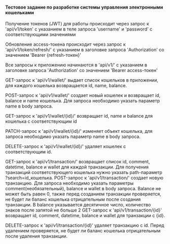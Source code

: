 #### Тестовое задание по разработке системы управления электронными кошельками

Получение токенов (JWT) для работы происходит через запрос к 'api/v1/token' c указанием 
в теле запроса 'username' и 'password' с соответствующими значениями

Обновление access-токена происходит через запрос к 'api/v1/token/refresh/' c указанием 
в заголовке запроса 'Authorization' со значением 'Bearer {refresh-токен}'

Все запросы к приложению начинаются в 'api/v1/' c указанием в заголовке запроса 
'Authorization' со значением 'Bearer access-токен'

GET-запрос к 'api/v1/wallet/' выдает список кошельков в приложении, для каждого 
кошелька возвращается id, name, balance. 

POST-запрос к 'api/v1/wallet/' создает новый кошелек и возвращает id, balance и name 
кошелька. Для запроса необходимо указать 
параметр name в body запроса.

GET-запрос к 'api/v1/wallet/{id}/' возвращает id, name и balance для кошелька с 
соответствующим id 

PATCH-запрос к 'api/v1/wallet/{id}/' изменяет объект кошелька, для запроса необходимо 
указать параметр name в body запроса. 

DELETE-запрос к 'api/v1/wallet/{id}/' удаляет кошелек с соответствующим id.

GET-запрос к 'api/v1/transaction/' возвращает список id, comment, datetime, balance 
и wallet для каждой транзакции. Для получения транзакций соответствующего кошелька 
нужно указать path-параметр ?search=id_кошелька. POST-запрос к 'api/v1/transaction/' 
создает новую транзакцию. Для запроса необходимо указать параметры 
comment(необязательный), balance и wallet в body запроса. Balance не может быть равен 0, 
также перед созданием транзакции проверяется, не будет ли баланс кошелька отрицательным 
после создания транзакции. В balance указывается десятичное число, количество знаков 
после запятой не больше 2 GET-запрос к 'api/v1/transaction/{id}' возвращает id, comment, 
datetime, balance и wallet для транзакции с {id}. 

DELETE-запрос к 'api/v1/transaction/{id}' удаляет транзакцию с id. Перед удалением 
проверяется, не будет ли баланс кошелька отрицательным после удаления транзакции.
